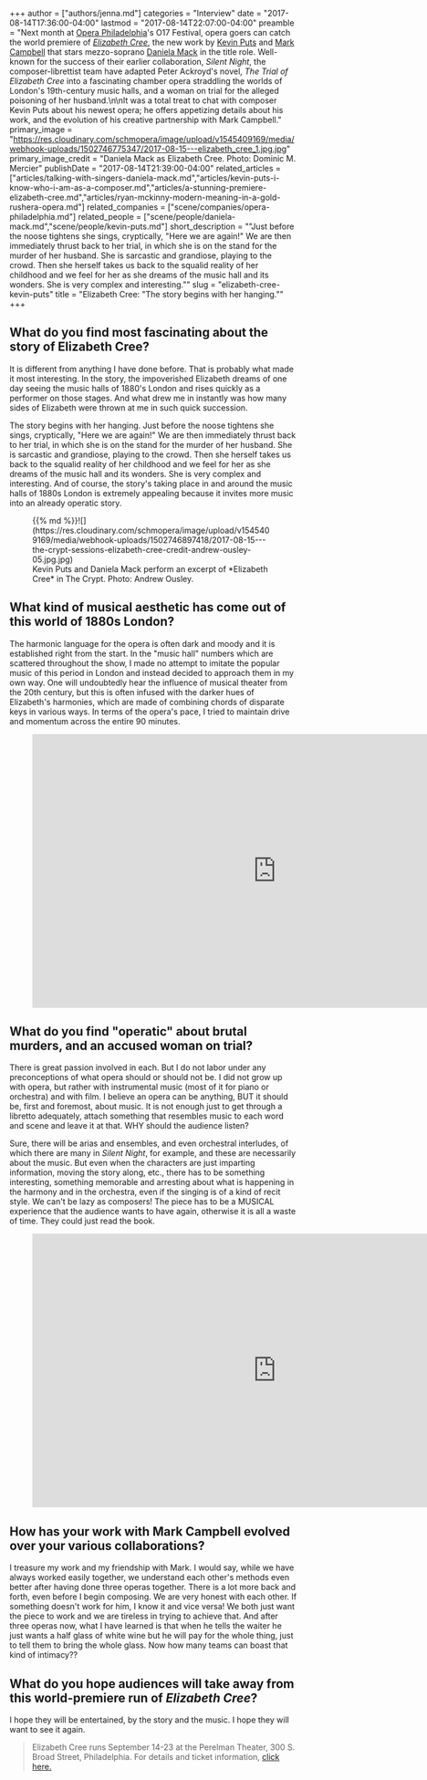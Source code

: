 +++
author = ["authors/jenna.md"]
categories = "Interview"
date = "2017-08-14T17:36:00-04:00"
lastmod = "2017-08-14T22:07:00-04:00"
preamble = "Next month at [Opera Philadelphia](/scene/companies/opera-philadelphia/)'s O17 Festival, opera goers can catch the world premiere of [*Elizabeth Cree*](https://www.operaphila.org/whats-on/on-stage-2017-2018/elizabeth-cree/), the new work by [Kevin Puts](/scene/people/kevin-puts/) and [Mark Campbell](https://www.operaphila.org/whats-on/on-stage-2017-2018/elizabeth-cree/librettist/) that stars mezzo-soprano [Daniela Mack](/talking-with-singers-daniela-mack/) in the title role. Well-known for the success of their earlier collaboration, *Silent Night*, the composer-librettist team have adapted Peter Ackroyd's novel, *The Trial of Elizabeth Cree* into a fascinating chamber opera straddling the worlds of London's 19th-century music halls, and a woman on trial for the alleged poisoning of her husband.\n\nIt was a total treat to chat with composer Kevin Puts about his newest opera; he offers appetizing details about his work, and the evolution of his creative partnership with Mark Campbell."
primary_image = "https://res.cloudinary.com/schmopera/image/upload/v1545409169/media/webhook-uploads/1502746775347/2017-08-15---elizabeth_cree_1.jpg.jpg"
primary_image_credit = "Daniela Mack as Elizabeth Cree. Photo: Dominic M. Mercier"
publishDate = "2017-08-14T21:39:00-04:00"
related_articles = ["articles/talking-with-singers-daniela-mack.md","articles/kevin-puts-i-know-who-i-am-as-a-composer.md","articles/a-stunning-premiere-elizabeth-cree.md","articles/ryan-mckinny-modern-meaning-in-a-gold-rushera-opera.md"]
related_companies = ["scene/companies/opera-philadelphia.md"]
related_people = ["scene/people/daniela-mack.md","scene/people/kevin-puts.md"]
short_description = "&quot;Just before the noose tightens she sings, cryptically, &quot;Here we are again!&quot; We are then immediately thrust back to her trial, in which she is on the stand for the murder of her husband. She is sarcastic and grandiose, playing to the crowd.  Then she herself takes us back to the squalid reality of her childhood and we feel for her as she dreams of the music hall and its wonders. She is very complex and interesting.&quot;"
slug = "elizabeth-cree-kevin-puts"
title = "Elizabeth Cree: &quot;The story begins with her hanging.&quot;"
+++

## What do you find most fascinating about the story of Elizabeth Cree?

It is different from anything I have done before. That is probably what made it most interesting. In the story, the impoverished Elizabeth dreams of one day seeing the music halls of 1880's London and rises quickly as a performer on those stages. And what drew me in instantly was how many sides of Elizabeth were thrown at me in such quick succession. 

The story begins with her hanging. Just before the noose tightens she sings, cryptically, "Here we are again!" We are then immediately thrust back to her trial, in which she is on the stand for the murder of her husband. She is sarcastic and grandiose, playing to the crowd.  Then she herself takes us back to the squalid reality of her childhood and we feel for her as she dreams of the music hall and its wonders. She is very complex and interesting. And of course, the story's taking place in and around the music halls of 1880s London is extremely appealing because it invites more music into an already operatic story.

<figure data-type="image">{{% md %}}![](https://res.cloudinary.com/schmopera/image/upload/v1545409169/media/webhook-uploads/1502746897418/2017-08-15---the-crypt-sessions-elizabeth-cree-credit-andrew-ousley-05.jpg.jpg)
<figcaption>Kevin Puts and Daniela Mack perform an excerpt of *Elizabeth Cree* in The Crypt. Photo: Andrew Ousley.</figcaption>
</figure>

## What kind of musical aesthetic has come out of this world of 1880s London?

The harmonic language for the opera is often dark and moody and it is established right from the start. In the "music hall" numbers which are scattered throughout the show, I made no attempt to imitate the popular music of this period in London and instead decided to approach them in my own way. One will undoubtedly hear the influence of musical theater from the 20th century, but this is often infused with the darker hues of Elizabeth's harmonies, which are made of combining chords of disparate keys in various ways. In terms of the opera's pace, I tried to maintain drive and momentum across the entire 90 minutes.

<figure data-type="video">
<iframe width="854" height="480" src="https://www.youtube.com/embed/QNscKHmL2LA" frameborder="0" allowfullscreen></iframe>
</figure>

## What do you find "operatic" about brutal murders, and an accused woman on trial?

There is great passion involved in each. But I do not labor under any preconceptions of what opera should or should not be. I did not grow up with opera, but rather with instrumental music (most of it for piano or orchestra) and with film. I believe an opera can be anything, BUT it should be, first and foremost, about music. It is not enough just to get through a libretto adequately, attach something that resembles music to each word and scene and leave it at that. WHY should the audience listen? 

Sure, there will be arias and ensembles, and even orchestral interludes, of which there are many in *Silent Night*, for example, and these are necessarily about the music. But even when the characters are just imparting information, moving the story along, etc., there has to be something interesting, something memorable and arresting about what is happening in the harmony and in the orchestra, even if the singing is of a kind of recit style. We can't be lazy as composers! The piece has to be a MUSICAL experience that the audience wants to have again, otherwise it is all a waste of time. They could just read the book.

<figure data-type="video">
<iframe width="854" height="480" src="https://www.youtube.com/embed/67bToXRihsI" frameborder="0" allowfullscreen></iframe>
</figure>

## How has your work with Mark Campbell evolved over your various collaborations?

I treasure my work and my friendship with Mark. I would say, while we have always worked easily together, we understand each other's methods even better after having done three operas together. There is a lot more back and forth, even before I begin composing. We are very honest with each other. If something doesn't work for him, I know it and vice versa! We both just want the piece to work and we are tireless in trying to achieve that. And after three operas now, what I have learned is that when he tells the waiter he just wants a half glass of white wine but he will pay for the whole thing, just to tell them to bring the whole glass. Now how many teams can boast that kind of intimacy??

## What do you hope audiences will take away from this world-premiere run of *Elizabeth Cree*?

I hope they will be entertained, by the story and the music. I hope they will want to see it again.

>Elizabeth Cree runs September 14-23 at the Perelman Theater, 300 S. Broad Street, Philadelphia. For details and ticket information, [click here.](https://www.operaphila.org/whats-on/on-stage-2017-2018/elizabeth-cree/)
